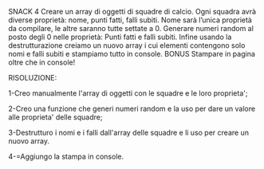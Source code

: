 SNACK 4
Creare un array di oggetti di squadre di calcio. Ogni squadra avrà diverse proprietà: nome, punti fatti, falli subiti.
Nome sarà l’unica proprietà da compilare, le altre saranno tutte settate a 0.
Generare numeri random al posto degli 0 nelle proprietà: Punti fatti e falli subiti.
Infine usando la destrutturazione creiamo un nuovo array i cui elementi contengono solo nomi e falli subiti e stampiamo tutto in console.
BONUS
Stampare in pagina oltre che in console!

RISOLUZIONE: 

1-Creo manualmente l'array di oggetti con le squadre e le loro proprieta';

2-Creo una funzione che generi numeri random e la uso per dare un valore alle proprieta' delle squadre;

3-Destrutturo i nomi e i falli dall'array delle squadre e li uso per creare un nuovo array.

4-=Aggiungo la stampa in console.